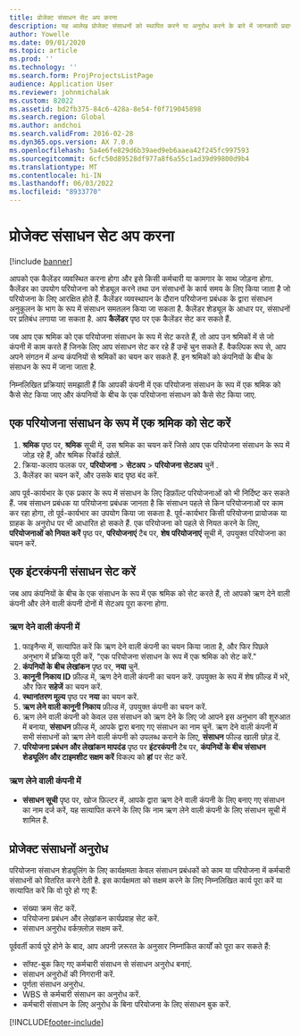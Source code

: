 ```yaml
---
title: प्रोजेक्ट संसाधन सेट अप करना
description: यह आलेख प्रोजेक्ट संसाधनों को स्थापित करने या अनुरोध करने के बारे में जानकारी प्रदान करता है।
author: Yowelle
ms.date: 09/01/2020
ms.topic: article
ms.prod: ''
ms.technology: ''
ms.search.form: ProjProjectsListPage
audience: Application User
ms.reviewer: johnmichalak
ms.custom: 82022
ms.assetid: bd2fb375-84c6-428a-8e54-f0f719045898
ms.search.region: Global
ms.author: andchoi
ms.search.validFrom: 2016-02-28
ms.dyn365.ops.version: AX 7.0.0
ms.openlocfilehash: 5a4e6fe829d6b39aed9eb6aaea42f245fc997593
ms.sourcegitcommit: 6cfc50d89528df977a8f6a55c1ad39d99800d9b4
ms.translationtype: MT
ms.contentlocale: hi-IN
ms.lasthandoff: 06/03/2022
ms.locfileid: "8933770"
---
```

# <a name="set-up-project-resources"></a>प्रोजेक्ट संसाधन सेट अप करना

[!include [banner](../includes/banner.md)]

आपको एक कैलेंडर व्यवस्थित करना होगा और इसे किसी कर्मचारी या कामगार के साथ जोड़ना होगा. कैलेंडर का उपयोग परियोजना को शेड्यूल करने तथा उन संसाधनों के कार्य समय के लिए किया जाता है जो परियोजना के लिए आरक्षित होते हैं. कैलेंडर व्यवस्थापन के दौरान परियोजना प्रबंधक के द्वारा संसाधन अनुकूलन के भाग के रूप में संसाधन समतलन किया जा सकता है. कैलेंडर शेड्यूल के आधार पर, संसाधनों पर प्रतिबंध लगाया जा सकता है. आप **कैलेंडर** पृष्ठ पर एक कैलेंडर सेट कर सकते हैं.

जब आप एक श्रमिक को एक परियोजना संसाधन के रूप में सेट करते हैं, तो आप उन श्रमिकों में से जो कंपनी में काम करते हैं जिनके लिए आप संसाधन सेट कर रहे हैं उन्हें चुन सकते हैं. वैकल्पिक रूप से, आप अपने संगठन में अन्य कंपनियों से श्रमिकों का चयन कर सकते हैं. इन श्रमिकों को कंपनियों के बीच के संसाधन के रूप में जाना जाता है.

निम्नलिखित प्रक्रियाएं समझाती हैं कि आपकी कंपनी में एक परियोजना संसाधन के रूप में एक श्रमिक को कैसे सेट किया जाए और कंपनियों के बीच के एक परियोजना संसाधन को कैसे सेट किया जाए.

## <a name="set-up-a-worker-as-a-project-resource"></a>एक परियोजना संसाधन के रूप में एक श्रमिक को सेट करें

1. **श्रमिक** पृष्ठ पर, **श्रमिक** सूची में, उस श्रमिक का चयन करें जिसे आप एक परियोजना संसाधन के रूप में जोड़ रहे हैं, और श्रमिक रिकॉर्ड खोलें.
2. क्रिया-कलाप फलक पर, **परियोजना** &gt; **सेटअप** &gt; **परियोजना सेटअप** चुनें .
3. कैलेंडर का चयन करें, और उसके बाद पृष्ठ बंद करें.

आप पूर्व-कार्यभार के एक प्रकार के रूप में संसाधन के लिए डिफ़ॉल्ट परियोजनाओं को भी निर्दिष्ट कर सकते हैं. जब संसाधन प्रबंधक या परियोजना प्रबंधक जानता है कि संसाधन पहले से किन परियोजनाओं पर काम कर रहा होगा, तो पूर्व-कार्यभार का उपयोग किया जा सकता है. पूर्व-कार्यभार किसी परियोजना प्रायोजक या ग्राहक के अनुरोध पर भी आधारित हो सकते हैं. एक परियोजना को पहले से नियत करने के लिए, **परियोजनाओं को नियत करें** पृष्ठ पर, **परियोजनाएं** टैब पर, **शेष परियोजनाएं** सूची में, उपयुक्त परियोजना का चयन करें.

## <a name="set-up-an-intercompany-resource"></a>एक इंटरकंपनी संसाधन सेट करें

जब आप कंपनियों के बीच के एक संसाधन के रूप में एक श्रमिक को सेट करते हैं, तो आपको ऋण देने वाली कंपनी और लेने वाली कंपनी दोनों में सेटअप पूरा करना होगा.

### <a name="in-the-lending-company"></a>ऋण देने वाली कंपनी में

1. फाइनैन्स में, सत्यापित करें कि ऋण देने वाली कंपनी का चयन किया जाता है, और फिर पिछले अनुभाग में प्रक्रिया पूरी करें, "एक परियोजना संसाधन के रूप में एक श्रमिक को सेट करें."
2. **कंपनियों के बीच लेखांकन** पृष्ठ पर, **नया** चुनें.
3. **कानूनी निकाय ID** फ़ील्ड में, ऋण देने वाली कंपनी का चयन करें. उपयुक्त के रूप में शेष फ़ील्ड में भरें, और फिर **सहेजें** का चयन करें.
4. **स्थानांतरण मूल्य** पृष्ठ पर **नया** का चयन करें.
5. **ऋण लेने वाली कानूनी निकाय** फ़ील्ड में, उपयुक्त कंपनी का चयन करें.
6. ऋण लेने वाली कंपनी को केवल उस संसाधन को ऋण देने के लिए जो आपने इस अनुभाग की शुरुआत में बनाया, **संसाधन** फ़ील्ड में, आपके द्वारा बनाए गए संसाधन का नाम चुनें. ऋण देने वाली कंपनी में सभी संसाधनों को ऋण लेने वाली कंपनी को उपलब्ध कराने के लिए, **संसाधन** फील्ड खाली छोड़ दें.
7. **परियोजना प्रबंधन और लेखांकन मापदंड** पृष्ठ पर **इंटरकंपनी** टैब पर, **कंपनियों के बीच संसाधन शेड्यूलिंग और टाइमशीट सक्षम करें** विकल्प को **हां** पर सेट करें.

### <a name="in-the-borrowing-company"></a>ऋण लेने वाली कंपनी में

- **संसाधन सूची** पृष्ठ पर, खोज फ़िल्टर में, आपके द्वारा ऋण देने वाली कंपनी के लिए बनाए गए संसाधन का नाम दर्ज करें, यह सत्यापित करने के लिए कि नाम ऋण लेने वाली कंपनी के लिए संसाधन सूची में शामिल है.

## <a name="request-project-resources"></a>प्रोजेक्ट संसाधनों अनुरोध
परियोजना संसाधन शेड्यूलिंग के लिए कार्यक्षमता केवल संसाधन प्रबंधकों को काम या परियोजना में कर्मचारी संसाधनों को वितरित करने देती है. इस कार्यक्षमता को सक्षम करने के लिए निम्नलिखित कार्य पूरा करें या सत्यापित करें कि वो पूरे हो गए हैं:

- संख्या क्रम सेट करें.
- परियोजना प्रबंधन और लेखांकन कार्यप्रवाह सेट करें.
- संसाधन अनुरोध वर्कफ़्लोज़ सक्षम करें.

पूर्ववर्ती कार्य पूरे होने के बाद, आप अपनी ज़रूरत के अनुसार निम्नांकित कार्यों को पूरा कर सकते हैं:

- सॉफ्ट-बुक किए गए कर्मचारी संसाधन से संसाधन अनुरोध बनाएं.
- संसाधन अनुरोधों की निगरानी करें.
- पूर्णता संसाधन अनुरोध.
- WBS से कर्मचारी संसाधन का अनुरोध करें.
- कर्मचारी संसाधन के लिए अनुरोध के बिना परियोजना के लिए संसाधन बुक करें.


[!INCLUDE[footer-include](../includes/footer-banner.md)]